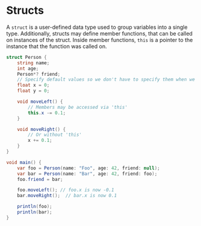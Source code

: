 # Structs

A `struct` is a user-defined data type used to group variables into a single type.
Additionally, structs may define member functions, that can be called on instances of the struct.
Inside member functions, `this` is a pointer to the instance that the function was called on.

```cs
struct Person {
    string name;
    int age;
    Person*? friend;
    // Specify default values so we don't have to specify them when we instantiate Person
    float x = 0;
    float y = 0;

    void moveLeft() {
        // Members may be accessed via 'this'
        this.x -= 0.1;
    }

    void moveRight() {
        // Or without 'this'
        x += 0.1;
    }
}

void main() {
    var foo = Person(name: "Foo", age: 42, friend: null);
    var bar = Person(name: "Bar", age: 42, friend: foo);
    foo.friend = bar;

    foo.moveLeft(); // foo.x is now -0.1
    bar.moveRight();  // bar.x is now 0.1

    println(foo);
    println(bar);
}
```
